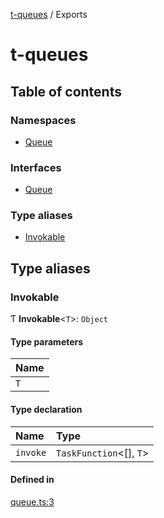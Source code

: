 [t-queues](README.md) / Exports

# t-queues

## Table of contents

### Namespaces

- [Queue](modules/Queue.md)

### Interfaces

- [Queue](interfaces/Queue.md)

### Type aliases

- [Invokable](modules.md#invokable)

## Type aliases

### Invokable

Ƭ **Invokable**<`T`\>: `Object`

#### Type parameters

| Name |
| :------ |
| `T` |

#### Type declaration

| Name | Type |
| :------ | :------ |
| `invoke` | `TaskFunction`<[], `T`\> |

#### Defined in

[queue.ts:3](https://github.com/lammonaaf/t-queues/blob/b409a2e/src/queue.ts#L3)
